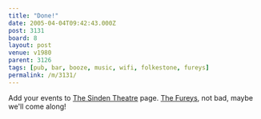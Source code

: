 ```yaml
---
title: "Done!"
date: 2005-04-04T09:42:43.000Z
post: 3131
board: 8
layout: post
venue: v1980
parent: 3126
tags: [pub, bar, booze, music, wifi, folkestone, fureys]
permalink: /m/3131/
---
```

Add your events to <a href="http://www.folkestonegerald.com/v/1980/Sinden+Theatre">The Sinden Theatre</a> page. <a href="/wiki/fureys">The Fureys</a>, not bad, maybe we'll come along!
